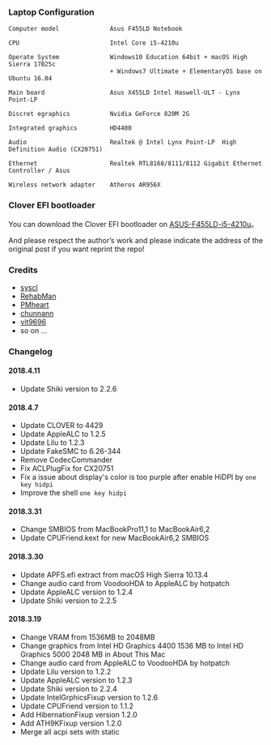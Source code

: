 ### Laptop Configuration

```
Computer model              Asus F455LD Notebook

CPU                         Intel Core i5-4210u

Operate System              Windows10 Education 64bit + macOS High Sierra 17B25c
                            + Windows7 Ultimate + ElementaryOS base on Ubuntu 16.04

Main board                  Asus X455LD Intel Haswell-ULT - Lynx Point-LP

Discret egraphics           Nvidia GeForce 820M 2G 

Integrated graphics         HD4400

Audio                       Realtek @ Intel Lynx Point-LP  High Definition Audio (CX20751)

Ethernet                    Realtek RTL8168/8111/8112 Gigabit Ethernet Controller / Asus

Wireless network adapter    Atheros AR956X
```

### Clover EFI bootloader
You can download the Clover EFI bootloader on [ASUS-F455LD-i5-4210u](https://github.com/athlonreg/ASUS-F455LD-i5-4210u/releases)。
    
And please respect the author’s work and please indicate the address of the original post if you want reprint the repo!

### Credits
- [syscl](https://github.com/syscl)
- [RehabMan](https://github.com/RehabMan)
- [PMheart](https://github.com/PMheart)
- [chunnann](https://github.com/chunnann)
- [vit9696](https://github.com/vit9696)
- so on ...

### Changelog
#### 2018.4.11
- Update Shiki version to 2.2.6

#### 2018.4.7
- Update CLOVER to 4429
- Update AppleALC to 1.2.5
- Update Lilu to 1.2.3
- Update FakeSMC to 6.26-344
- Remove CodecCommander
- Fix ACLPlugFix for CX20751
- Fix a issue about display's color is too purple after enable HiDPI by `one key hidpi`
- Improve the shell `one key hidpi`

#### 2018.3.31
- Change SMBIOS from MacBookPro11,1 to MacBookAir6,2
- Update CPUFriend.kext for new MacBookAir6,2 SMBIOS

#### 2018.3.30
- Update APFS.efi extract from macOS High Sierra 10.13.4
- Change audio card from VoodooHDA to AppleALC by hotpatch
- Update AppleALC version to 1.2.4
- Update Shiki version to 2.2.5

#### 2018.3.19
- Change VRAM from 1536MB to 2048MB
- Change graphics from Intel HD Graphics 4400 1536 MB to Intel HD Graphics 5000 2048 MB in About This Mac
- Change audio card from AppleALC to VoodooHDA by hotpatch
- Update Lilu version to 1.2.2
- Update AppleALC version to 1.2.3
- Update Shiki version to 2.2.4
- Update IntelGrphicsFixup version to 1.2.6
- Update CPUFriend version to 1.1.2
- Add HibernationFixup version 1.2.0
- Add ATH9KFixup version 1.2.0
- Merge all acpi sets with static



